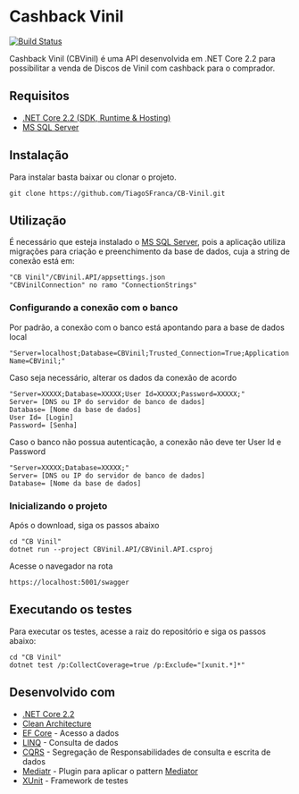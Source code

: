 # Cashback Vinil
[![Build Status](https://travis-ci.org/TiagoSFranca/CB-Vinil.svg?branch=master)](https://travis-ci.org/TiagoSFranca/CB-Vinil)

Cashback Vinil (CBVinil) é uma API  desenvolvida em .NET Core 2.2 para possibilitar a venda de Discos de Vinil com cashback para o comprador.

## Requisitos
* [.NET Core 2.2 (SDK, Runtime & Hosting)](https://dotnet.microsoft.com/download/dotnet-core/2.2)
* [MS SQL Server](https://www.microsoft.com/pt-br/sql-server/sql-server-downloads)

## Instalação

Para instalar basta baixar ou clonar o projeto.

```
git clone https://github.com/TiagoSFranca/CB-Vinil.git
```

## Utilização
É necessário que esteja instalado o [MS SQL Server](https://www.microsoft.com/pt-br/sql-server/sql-server-downloads), pois a aplicação utiliza migrações para criação e preenchimento da base de dados, cuja a string de conexão está em:
```
"CB Vinil"/CBVinil.API/appsettings.json
"CBVinilConnection" no ramo "ConnectionStrings"
```
### Configurando a conexão com o banco
Por padrão, a conexão com o banco está apontando para a base de dados local

```
"Server=localhost;Database=CBVinil;Trusted_Connection=True;Application Name=CBVinil;"
```

Caso seja necessário, alterar os dados da conexão de acordo

```
"Server=XXXXX;Database=XXXXX;User Id=XXXXX;Password=XXXXX;"
Server= [DNS ou IP do servidor de banco de dados]
Database= [Nome da base de dados]
User Id= [Login]
Password= [Senha]
```
Caso o banco não possua autenticação, a conexão não deve ter User Id e Password

```
"Server=XXXXX;Database=XXXXX;"
Server= [DNS ou IP do servidor de banco de dados]
Database= [Nome da base de dados]
```

### Inicializando o projeto
Após o download, siga os passos abaixo
```
cd "CB Vinil"
dotnet run --project CBVinil.API/CBVinil.API.csproj
```

Acesse o navegador na rota
```
https://localhost:5001/swagger
```
## Executando os testes

Para executar os testes, acesse a raiz do repositório e siga os passos abaixo:

```
cd "CB Vinil"
dotnet test /p:CollectCoverage=true /p:Exclude="[xunit.*]*" 
```
## Desenvolvido com

* [.NET Core 2.2](https://docs.microsoft.com/pt-br/aspnet/core/?view=aspnetcore-2.2)
* [Clean Architecture](https://docs.microsoft.com/pt-br/dotnet/standard/modern-web-apps-azure-architecture/common-web-application-architectures)
* [EF Core](https://docs.microsoft.com/pt-br/ef/core/) - Acesso a dados
* [LINQ](https://docs.microsoft.com/pt-br/dotnet/csharp/linq/) - Consulta de dados
* [CQRS](https://docs.microsoft.com/pt-br/dotnet/standard/microservices-architecture/microservice-ddd-cqrs-patterns/apply-simplified-microservice-cqrs-ddd-patterns)  - Segregação de Responsabilidades de consulta e escrita de dados
* [Mediatr](https://github.com/jbogard/MediatR/wiki) - Plugin para aplicar o pattern [Mediator](https://sourcemaking.com/design_patterns/mediator)
* [XUnit](https://xunit.net/docs/getting-started/netcore/cmdline) - Framework de testes